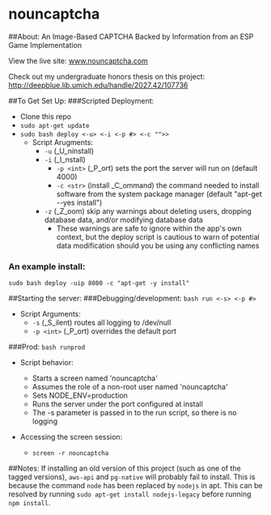 nouncaptcha
===========

##About:
An Image-Based CAPTCHA Backed by Information from an ESP Game Implementation

View the live site: www.nouncaptcha.com

Check out my undergraduate honors thesis on this project: http://deepblue.lib.umich.edu/handle/2027.42/107736

##To Get Set Up:
###Scripted Deployment:
* Clone this repo
* ```sudo apt-get update```
* ```sudo bash deploy <-u> <-i <-p #> <-c "">>```
    * Script Arugments:
        * ```-u``` (_U_ninstall)
        * ```-i``` (_I_nstall)
            * ```-p <int>``` (_P_ort) sets the port the server will run on (default 4000)
            * ```-c <str>``` (install _C_ommand) the command needed to install software from the system package manager (default "apt-get --yes install")
        * ```-z``` (_Z_oom) skip any warnings about deleting users, dropping database data, and/or modifying database data
        	* These warnings are safe to ignore within the app's own context, but the deploy script is cautious to warn of potential data modification should you be using any conflicting names

### An example install:
```sudo bash deploy -uip 8080 -c "apt-get -y install"```

##Starting the server:
###Debugging/development:
```bash run <-s> <-p #>```

* Script Arguments:
    * ```-s``` (_S_ilent) routes all logging to /dev/null
    * ```-p <int>``` (_P_ort) overrides the default port

###Prod:
```bash runprod```

* Script behavior:
    * Starts a screen named 'nouncaptcha'
    * Assumes the role of a non-root user named 'nouncaptcha'
    * Sets NODE_ENV=production
    * Runs the server under the port configured at install
    * The -s parameter is passed in to the run script, so there is no logging

* Accessing the screen session:
    * ```screen -r nouncaptcha```

##Notes:
If installing an old version of this project (such as one of the tagged versions), ```aws-api``` and ```pg-native``` will probably fail to install. 
This is because the command ```node``` has been replaced by ```nodejs``` in apt. 
This can be resolved by running ```sudo apt-get install nodejs-legacy``` before running ```npm install```.
